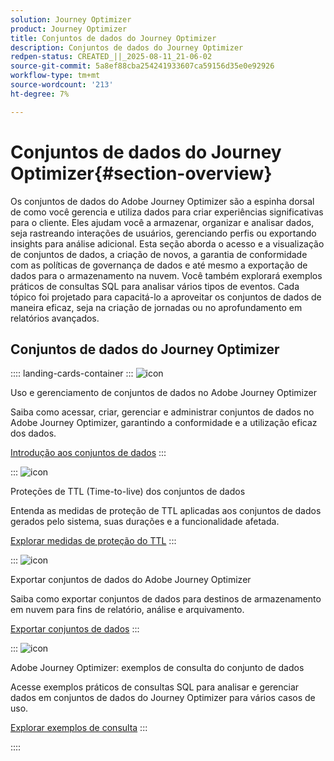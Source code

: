 ```yaml
---
solution: Journey Optimizer
product: Journey Optimizer
title: Conjuntos de dados do Journey Optimizer
description: Conjuntos de dados do Journey Optimizer
redpen-status: CREATED_||_2025-08-11_21-06-02
source-git-commit: 5a8ef88cba254241933607ca59156d35e0e92926
workflow-type: tm+mt
source-wordcount: '213'
ht-degree: 7%

---
```



# Conjuntos de dados do Journey Optimizer{#section-overview}

Os conjuntos de dados do Adobe Journey Optimizer são a espinha dorsal de como você gerencia e utiliza dados para criar experiências significativas para o cliente. Eles ajudam você a armazenar, organizar e analisar dados, seja rastreando interações de usuários, gerenciando perfis ou exportando insights para análise adicional. Esta seção aborda o acesso e a visualização de conjuntos de dados, a criação de novos, a garantia de conformidade com as políticas de governança de dados e até mesmo a exportação de dados para o armazenamento na nuvem. Você também explorará exemplos práticos de consultas SQL para analisar vários tipos de eventos. Cada tópico foi projetado para capacitá-lo a aproveitar os conjuntos de dados de maneira eficaz, seja na criação de jornadas ou no aprofundamento em relatórios avançados.

## Conjuntos de dados do Journey Optimizer

:::: landing-cards-container
:::
![icon](https://cdn.experienceleague.adobe.com/icons/circle-play.svg)

Uso e gerenciamento de conjuntos de dados no Adobe Journey Optimizer

Saiba como acessar, criar, gerenciar e administrar conjuntos de dados no Adobe Journey Optimizer, garantindo a conformidade e a utilização eficaz dos dados.

[Introdução aos conjuntos de dados](../using/data/get-started-datasets.md)
:::

:::
![icon](https://cdn.experienceleague.adobe.com/icons/shield-halved.svg)

Proteções de TTL (Time-to-live) dos conjuntos de dados

Entenda as medidas de proteção de TTL aplicadas aos conjuntos de dados gerados pelo sistema, suas durações e a funcionalidade afetada.

[Explorar medidas de proteção do TTL](../using/data/datasets-ttl.md)
:::

:::
![icon](https://cdn.experienceleague.adobe.com/icons/list-check.svg)

Exportar conjuntos de dados do Adobe Journey Optimizer

Saiba como exportar conjuntos de dados para destinos de armazenamento em nuvem para fins de relatório, análise e arquivamento.

[Exportar conjuntos de dados](../using/data/export-datasets.md)
:::

:::
![icon](https://cdn.experienceleague.adobe.com/icons/code-branch.svg)

Adobe Journey Optimizer: exemplos de consulta do conjunto de dados

Acesse exemplos práticos de consultas SQL para analisar e gerenciar dados em conjuntos de dados do Journey Optimizer para vários casos de uso.

[Explorar exemplos de consulta](../using/data/datasets-query-examples.md)
:::

::::
